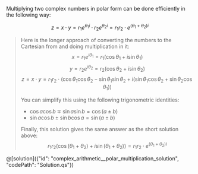 Multiplying two complex numbers in polar form can be done efficiently in the following way:

$$ z = x \cdot y = r_{1}e^{\theta_1 i} \cdot r_{2}e^{\theta_2 i} = r_{1}r_{2} \cdot e^{(\theta_1 + \theta_2)i} $$  

> Here is the longer approach of converting the numbers to the Cartesian from and doing multiplication in it:  
> $$ x = r_{1}e^{i\theta_1} = r_{1}(\cos \theta_1 + i \sin \theta_1) $$
> $$ y = r_{2}e^{i\theta_2} = r_{2}(\cos \theta_2 + i \sin \theta_2) $$
> $$ z = x \cdot y = r_1r_2 \cdot \left( \cos \theta_1 \cos \theta_2 − \sin \theta_1 \sin \theta_2 + 
i (\sin \theta_1 \cos \theta_2 + \sin \theta_2 \cos \theta_1 ) \right) $$
>
> You can simplify this using the following trigonometric identities:
> * $\cos a \cos b  \mp \sin a \sin b = \cos(a \pm b)$
> * $\sin a \cos b  \pm \sin b \cos a = \sin(a \pm b)$
>
> Finally, this solution gives the same answer as the short solution above:
>$$r_{1}r_{2}(\cos(\theta_1 + \theta_2) + i \sin(\theta_1 + \theta_2)) = r_{1}r_{2} \cdot e^{(\theta_1 + \theta_2)i} $$

@[solution]({"id": "complex_arithmetic__polar_multiplication_solution", "codePath": "Solution.qs"})
